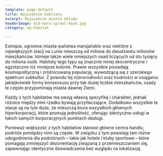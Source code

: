 ```yaml
---
template: page-default
title: Największe habitaty
excerpt: Największe miasta Układu
headerImage: mid-mars-sprawl-head.jpg
category: ep-habitat

---
```

Extropia, ogromne miasta-państwa marsjańskie oraz niektóre z największych stacji na Lunie mieszczą od miliona do dwudziestu milionów mieszkańców. Istnieje także wiele mniejszych osad liczących od stu tysięcy do miliona osób. Habitaty tego typu są znacznie mniej ekscentryczne i egzotyczne niż mniejsze kolonie. Prawie wszystkie posiadają kosmopolityczną i zróżnicowaną populację, wywodzącą się z szerokiego spektrum subkultur. Z powodu tej różnorodności oraz trudności w osiąganiu jakiejkolwiek formy konsensusu przy tak dużej liczbie mieszkańców, osady te często przypominają miasta dawnej Ziemi.

Każdy z tych habitatów ma swoją własną specyfikę i charakter, jednak różnice między nimi rzadko bywają przytłaczające. Dodatkowo wszystkie te stacje są na tyle duże, że mieszczą biura wszystkich głównych hiperkorporacji, które promują jednolitość, oferując identyczne usługi w takich samych korporacyjnych punktach obsługi.

Ponieważ większość z tych habitatów stanowi główne centra handlu, podróże pomiędzy nimi są częste. W związku z tym powstają tam różne udogodnienia dla podróżnych – takie jak hotele i kluby sportowe – które pomagają zmniejszyć dezorientację związaną z przemieszczaniem się, zapewniając identyczne doświadczenia bez względu na lokalizację.